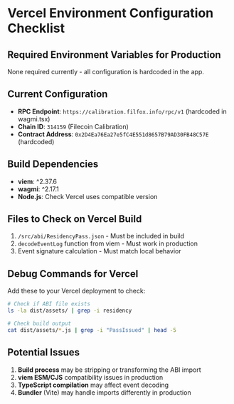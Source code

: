 # Vercel Environment Configuration Checklist

## Required Environment Variables for Production

None required currently - all configuration is hardcoded in the app.

## Current Configuration

- **RPC Endpoint**: `https://calibration.filfox.info/rpc/v1` (hardcoded in wagmi.tsx)
- **Chain ID**: `314159` (Filecoin Calibration)
- **Contract Address**: `0x2D4Ea76Ea27e5fC4E551d8657B79AD30FB48C57E` (hardcoded)

## Build Dependencies

- **viem**: ^2.37.6
- **wagmi**: ^2.17.1
- **Node.js**: Check Vercel uses compatible version

## Files to Check on Vercel Build

1. `/src/abi/ResidencyPass.json` - Must be included in build
2. `decodeEventLog` function from viem - Must work in production
3. Event signature calculation - Must match local behavior

## Debug Commands for Vercel

Add these to your Vercel deployment to check:

```bash
# Check if ABI file exists
ls -la dist/assets/ | grep -i residency

# Check build output
cat dist/assets/*.js | grep -i "PassIssued" | head -5
```

## Potential Issues

1. **Build process** may be stripping or transforming the ABI import
2. **viem ESM/CJS** compatibility issues in production
3. **TypeScript compilation** may affect event decoding
4. **Bundler** (Vite) may handle imports differently in production
